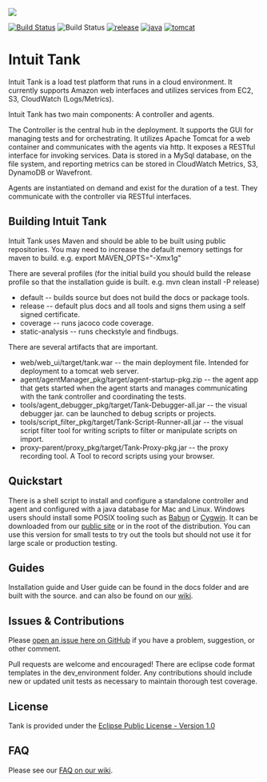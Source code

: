 ![](https://raw.githubusercontent.com/intuit/tank/master/assets/TankLogo.gif)

[![Build Status](https://travis-ci.org/intuit/Tank.svg?branch=master)](https://travis-ci.org/intuit/Tank)
![Build Status](https://codebuild.us-east-2.amazonaws.com/badges?uuid=eyJlbmNyeXB0ZWREYXRhIjoiT1Nuc1prblk5Y0E3a05mRjF0QUtBblI0Rk1zTjZyZi9NMWNCaFg4cGlzL1dFN0xVMHgzcGt1ZCtBdFZjNWpMRkhXbGN2T1ZKSmpZbGQ3YjhyaWkzdkJBPSIsIml2UGFyYW1ldGVyU3BlYyI6IlpGbU5vTHM2cHQrbUowOVkiLCJtYXRlcmlhbFNldFNlcmlhbCI6MX0%3D&branch=master)
[![release](https://img.shields.io/badge/release-3.0.0-yellogreen.svg)](https://github.com/intuit/Tank/releases/tag/2.3.3)
[![java](https://img.shields.io/badge/java-11-blue.svg)](https://aws.amazon.com/corretto/)
[![tomcat](https://img.shields.io/badge/tomcat-8%20%7C%208.5%20%7C%209-blue.svg)](http://tomcat.apache.org/)
# Intuit Tank

Intuit Tank is a load test platform that runs in a cloud environment. It currently supports Amazon web interfaces and utilizes services from EC2, S3, CloudWatch (Logs/Metrics).

Intuit Tank has two main components: A controller and agents.

The Controller is the central hub in the deployment. It supports the GUI for managing tests and for orchestrating. It utilizes Apache Tomcat for a web container and communicates with the agents via http. 
It exposes a RESTful interface for invoking services. Data is stored in a MySql database, on the file system, and reporting metrics can be stored in CloudWatch Metrics, S3, DynamoDB or Wavefront.

Agents are instantiated on demand and exist for the duration of a test. They communicate with the controller via RESTful interfaces.

## Building Intuit Tank
Intuit Tank uses Maven and should be able to be built using public repositories. 
You may need to increase the default memory settings for maven to build. e.g. export MAVEN_OPTS="-Xmx1g"

There are several profiles (for the initial build you should build the release profile so that the installation guide is built. e.g. mvn clean install -P release)
* default -- builds source but does not build the docs or package tools.
* release -- default plus docs and all tools and signs them using a self signed certificate.
* coverage -- runs jacoco code coverage.
* static-analysis -- runs checkstyle and findbugs.


There are several artifacts that are important.
* web/web_ui/target/tank.war -- the main deployment file. Intended for deployment to a tomcat web server.
* agent/agentManager_pkg/target/agent-startup-pkg.zip -- the agent app that gets started when the agent starts and manages communicating with the tank controller and coordinating the tests.
* tools/agent_debugger_pkg/target/Tank-Debugger-all.jar -- the visual debugger jar. can be launched to debug scripts or projects.
* tools/script_filter_pkg/target/Tank-Script-Runner-all.jar -- the visual script filter tool for writing scripts to filter or manipulate scripts on import.
* proxy-parent/proxy_pkg/target/Tank-Proxy-pkg.jar -- the proxy recording tool. A Tool to record scripts using your browser. 

## Quickstart
There is a shell script to install and configure a standalone controller and agent and configured with a java database for 
Mac and Linux. Windows users should install some POSIX tooling such as [Babun](http://babun.github.io) or [Cygwin](https://www.cygwin.com). 
It can be downloaded from our [public site](http://tank-public.s3-website-us-east-1.amazonaws.com/all-in-one.sh) or 
in the root of the distribution. You can use this version for small tests to try out the tools but should not use 
it for large scale or production testing.

## Guides
Installation guide and User guide can be found in the docs folder and are built with the source. and can also be found on our [wiki](https://github.com/intuit/Tank/wiki).

## Issues & Contributions
Please [open an issue here on GitHub](https://github.com/intuit/tank/issues/new) if you have a problem, suggestion, or other comment.

Pull requests are welcome and encouraged! There are eclipse code format templates in the dev_environment folder. 
Any contributions should include new or updated unit tests as necessary to maintain thorough test coverage.

## License
Tank is provided under the [Eclipse Public License - Version 1.0](http://www.eclipse.org/legal/epl-v10.html)

## FAQ
Please see our [FAQ on our wiki](https://github.com/intuit/Tank/wiki/FAQ).
